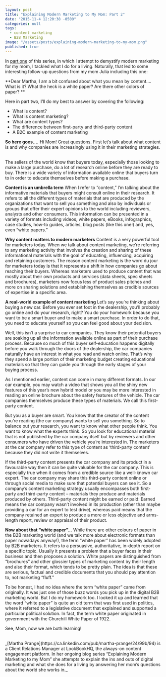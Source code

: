 ```yaml
---
layout: post
title: "Explaining Modern Marketing to My Mom: Part 2"
date: "2015-11-4 12:20:38 -0500"
categories: null
tags: 
  - content marketing
  - B2B Marketing
image: "/assets/posts/explaining-modern-marketing-to-my-mom.png"
published: true
---
```


In [part one](http://www.lookbookhq.com/content/explaining-modern-marketing-to-my-mom) of this series, in which I attempt to demystify modern marketing for my mom, I tackled what I do for a living. Naturally, that led to some interesting follow-up questions from my mom Julia including this one:

**Dear Martha, I am a bit confused about what you mean by content…. What is it? What the heck is a white paper? Are there other colors of paper? **
<!--more-->
Here in part two, I’ll do my best to answer by covering the following:

*   What is content? 
*   What is content marketing?
*   What are content types?
*   The difference between first-party and third-party content
*   A B2C example of content marketing

**So here goes….**
Hi Mom! Great questions. First let’s talk about what content is and why companies are increasingly using it in their marketing strategies.  

The sellers of the world know that buyers today, especially those looking to make a large purchase, do a lot of research online before they are ready to buy. There is a wide variety of information available online that buyers turn to in order to educate themselves before making a purchase. 

**Content is an umbrella term**
When I refer to “content,” I’m talking about the informative materials that buyers might consult online in their research. It refers to all the different types of materials that are produced by the organizations that want to sell you something and also by individuals or groups that offer their expert opinions to the world including reviewers, analysts and other consumers. This information can be presented in a variety of formats including videos, white papers, eBooks, infographics, case studies, how-to guides, articles, blog posts (like this one!) and, yes, even “white papers.” 

**Why content matters to modern marketers**
Content is a very powerful tool for marketers today. When we talk about content marketing, we’re referring to any marketing activity that involves the creation and sharing of these informational materials with the goal of educating, influencing, acquiring and retaining customers. The reason content marketing is the word du jour for marketers today is that it represents a shift in how companies go about reaching their buyers. Whereas marketers used to produce content that was mostly about their own products and services (data sheets, spec sheets and brochures), marketers now focus less of product sales pitches and more on sharing solutions and establishing themselves as credible sources of expertise in a specific area.

**A real-world example of content marketing**
Let’s say you’re thinking about buying a new car. Before you ever set foot in the dealership, you’ll probably go online and do your research, right? You do your homework because you want to be a smart buyer and to make a smart purchase. In order to do that, you need to educate yourself so you can feel good about your decision. 

Well, this isn’t a surprise to car companies. They know their potential buyers are soaking up all the information available online as part of their purchase process. Because so much of this buyer self-education happens digitally before you walk through the doors of the dealership, the car companies naturally have an interest in what you read and watch online. That’s why they spend a large portion of their marketing budget creating educational materials so that they can guide you through the early stages of your buying process. 

As I mentioned earlier, content can come in many different formats. In our car example, you may watch a video that shows you all the shiny new features of this year’s new hybrid model or you may be more interested in reading an online brochure about the safety features of the vehicle. The car companies themselves produce these types of materials. We call this first-party content. 

But you as a buyer are smart. You know that the creator of the content you’re reading (the car company) wants to sell you something. So to balance out your research, you want to know what other people think. You want to know what the experts think. So you look for educational material that is not published by the car company itself but by reviewers and other consumers who have driven the vehicle you’re interested in. The marketers at the car company refer to this type of content as ‘third-party content’ because they did not write it themselves. 

If the third-party content presents the car company and its product in a favourable way then it can be quite valuable for the car company. This is especially true when it comes from a credible source like a well-known car expert. The car company may share this third-party content online or through social media to make sure that potential buyers can see it. So a company’s content marketing strategy usually encompasses both first-party and third-party content – materials they produce and materials produced by others. Third-party content might be earned or paid: Earned means the car company wasn’t involved in its production (other than maybe providing a car for an expert to test drive), whereas paid means that the company retained an expert to produce a more or less objective and arms-length report, review or appraisal of their product. 

**Now about that “white paper”…**
While there are other colours of paper in the B2B marketing world (and we talk more about electronic formats than paper nowadays anyway!), the term “white paper” has been widely adopted by B2B marketers. It refers to a persuasive, authoritative, in-depth report on a specific topic. Usually it presents a problem that a buyer faces in their business and then proposes a solution. White papers are distinguished from “brochures” and other glossier types of marketing content by their length and also their format, which tends to be pretty plain. The idea is that these are serious, factual and credible documents that you should pay attention to, not marketing “fluff.”

To be honest, I had no idea where the term “white paper” came from originally. It was just one of those buzz words you pick up in the digital B2B marketing world. But I do my homework too. I looked it up and learned that the word “white paper” is quite an old term that was first used in politics, where it referred to a legislative document that explained and supported a particular political solution. In fact, the term white paper originated in government with the Churchill White Paper of 1922. 

See, Mom, now we are both learning! 

<br>
_[Martha Prange](https://ca.linkedin.com/pub/martha-prange/24/99b/94) is a Client Relations Manager at LookBookHQ, the always-on content engagement platform. In her ongoing blog series “Explaining Modern Marketing to my Mom” she attempts to explain the ins and outs of digital marketing and what she does for a living by answering her mom’s questions about the world she works in._
